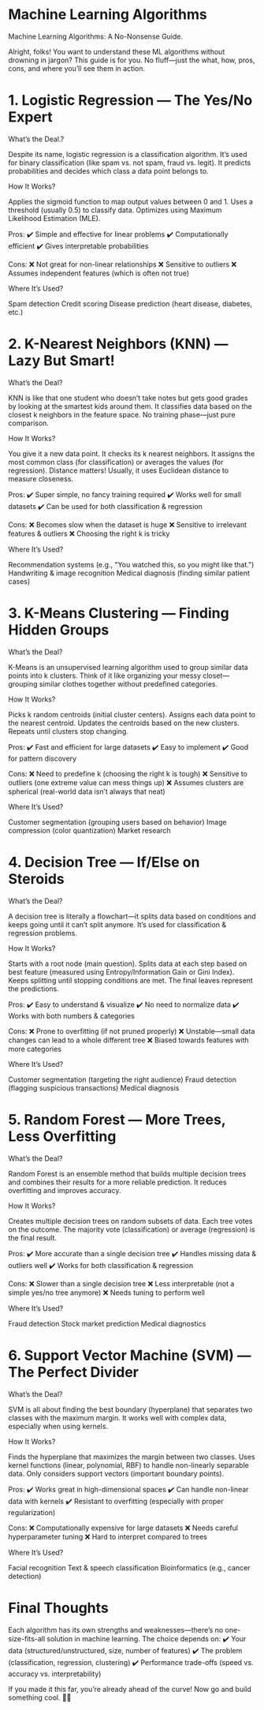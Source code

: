 

# Machine Learning Algorithms

Machine Learning Algorithms: A No-Nonsense Guide.

Alright, folks! You want to understand these ML algorithms without drowning in jargon? This guide is for you. No fluff—just the what, how, pros, cons, and where you’ll see them in action. 

# 1. Logistic Regression — The Yes/No Expert

What’s the Deal.?

Despite its name, logistic regression is a classification algorithm. It’s used for binary classification (like spam vs. not spam, fraud vs. legit). It predicts probabilities and decides which class a data point belongs to.

How It Works?

Applies the sigmoid function to map output values between 0 and 1.
Uses a threshold (usually 0.5) to classify data.
Optimizes using Maximum Likelihood Estimation (MLE).

Pros:
✔️ Simple and effective for linear problems
✔️ Computationally efficient
✔️ Gives interpretable probabilities

Cons:
❌ Not great for non-linear relationships
❌ Sensitive to outliers
❌ Assumes independent features (which is often not true)

Where It’s Used?

Spam detection
Credit scoring
Disease prediction (heart disease, diabetes, etc.) 

# 2. K-Nearest Neighbors (KNN) — Lazy But Smart!

What’s the Deal?

KNN is like that one student who doesn’t take notes but gets good grades by looking at the smartest kids around them. It classifies data based on the closest k neighbors in the feature space. No training phase—just pure comparison.

How It Works?

You give it a new data point.
It checks its k nearest neighbors.
It assigns the most common class (for classification) or averages the values (for regression).
Distance matters! Usually, it uses Euclidean distance to measure closeness.

Pros:
✔️ Super simple, no fancy training required
✔️ Works well for small datasets
✔️ Can be used for both classification & regression

Cons:
❌ Becomes slow when the dataset is huge
❌ Sensitive to irrelevant features & outliers
❌ Choosing the right k is tricky

Where It’s Used?

Recommendation systems (e.g., "You watched this, so you might like that.")
Handwriting & image recognition
Medical diagnosis (finding similar patient cases)

# 3. K-Means Clustering — Finding Hidden Groups

What’s the Deal?

K-Means is an unsupervised learning algorithm used to group similar data points into k clusters. Think of it like organizing your messy closet—grouping similar clothes together without predefined categories.

How It Works?

Picks k random centroids (initial cluster centers).
Assigns each data point to the nearest centroid.
Updates the centroids based on the new clusters.
Repeats until clusters stop changing.

Pros:
✔️ Fast and efficient for large datasets
✔️ Easy to implement
✔️ Good for pattern discovery

Cons:
❌ Need to predefine k (choosing the right k is tough)
❌ Sensitive to outliers (one extreme value can mess things up)
❌ Assumes clusters are spherical (real-world data isn’t always that neat)

Where It’s Used?

Customer segmentation (grouping users based on behavior)
Image compression (color quantization)
Market research

# 4. Decision Tree — If/Else on Steroids

What’s the Deal?

A decision tree is literally a flowchart—it splits data based on conditions and keeps going until it can’t split anymore. It’s used for classification & regression problems.

How It Works?

Starts with a root node (main question).
Splits data at each step based on best feature (measured using Entropy/Information Gain or Gini Index).
Keeps splitting until stopping conditions are met.
The final leaves represent the predictions.

Pros:
✔️ Easy to understand & visualize
✔️ No need to normalize data
✔️ Works with both numbers & categories

Cons:
❌ Prone to overfitting (if not pruned properly)
❌ Unstable—small data changes can lead to a whole different tree
❌ Biased towards features with more categories

Where It’s Used?

Customer segmentation (targeting the right audience)
Fraud detection (flagging suspicious transactions)
Medical diagnosis

# 5. Random Forest — More Trees, Less Overfitting

What’s the Deal?

Random Forest is an ensemble method that builds multiple decision trees and combines their results for a more reliable prediction. It reduces overfitting and improves accuracy.

How It Works?

Creates multiple decision trees on random subsets of data.
Each tree votes on the outcome.
The majority vote (classification) or average (regression) is the final result.

Pros:
✔️ More accurate than a single decision tree
✔️ Handles missing data & outliers well
✔️ Works for both classification & regression

Cons:
❌ Slower than a single decision tree
❌ Less interpretable (not a simple yes/no tree anymore)
❌ Needs tuning to perform well

Where It’s Used?

Fraud detection
Stock market prediction
Medical diagnostics

# 6. Support Vector Machine (SVM) — The Perfect Divider

What’s the Deal?

SVM is all about finding the best boundary (hyperplane) that separates two classes with the maximum margin. It works well with complex data, especially when using kernels.

How It Works?

Finds the hyperplane that maximizes the margin between two classes.
Uses kernel functions (linear, polynomial, RBF) to handle non-linearly separable data.
Only considers support vectors (important boundary points).

Pros:
✔️ Works great in high-dimensional spaces
✔️ Can handle non-linear data with kernels
✔️ Resistant to overfitting (especially with proper regularization)

Cons:
❌ Computationally expensive for large datasets
❌ Needs careful hyperparameter tuning
❌ Hard to interpret compared to trees

Where It’s Used?

Facial recognition
Text & speech classification
Bioinformatics (e.g., cancer detection)

# Final Thoughts

Each algorithm has its own strengths and weaknesses—there’s no one-size-fits-all solution in machine learning. The choice depends on:
✔️ Your data (structured/unstructured, size, number of features)
✔️ The problem (classification, regression, clustering)
✔️ Performance trade-offs (speed vs. accuracy vs. interpretability)

If you made it this far, you’re already ahead of the curve! Now go and build something cool. 🚀🔥

